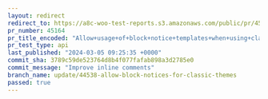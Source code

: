```yaml
---
layout: redirect
redirect_to: https://a8c-woo-test-reports.s3.amazonaws.com/public/pr/45164/api/index.html
pr_number: 45164
pr_title_encoded: "Allow+usage+of+block+notice+templates+when+using+classic+themes"
pr_test_type: api
last_published: "2024-03-05 09:25:35 +0000"
commit_sha: 3789c59de523764d8b4f077fafab898a3d2785e0
commit_message: "Improve inline comments"
branch_name: update/44538-allow-block-notices-for-classic-themes
passed: true
---
```

